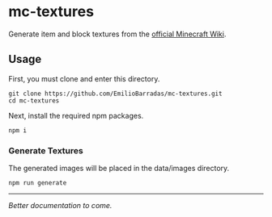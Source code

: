 # mc-textures

Generate item and block textures from the [official Minecraft Wiki](https://minecraft.gamepedia.com/Minecraft_Wiki).

## Usage

First, you must clone and enter this directory.

```console
git clone https://github.com/EmilioBarradas/mc-textures.git
cd mc-textures
```

Next, install the required npm packages.

```console
npm i
```

### Generate Textures

The generated images will be placed in the data/images directory.

```console
npm run generate
```

---

*Better documentation to come.*